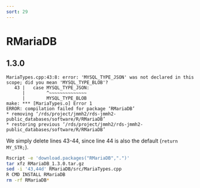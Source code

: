 ```yaml
---
sort: 29
---
```


# RMariaDB

## 1.3.0

```
MariaTypes.cpp:43:8: error: 'MYSQL_TYPE_JSON' was not declared in this scope; did you mean 'MYSQL_TYPE_BLOB'?
   43 |   case MYSQL_TYPE_JSON:
      |        ^~~~~~~~~~~~~~~
      |        MYSQL_TYPE_BLOB
make: *** [MariaTypes.o] Error 1
ERROR: compilation failed for package ‘RMariaDB’
* removing ‘/rds/project/jmmh2/rds-jmmh2-public_databases/software/R/RMariaDB’
* restoring previous ‘/rds/project/jmmh2/rds-jmmh2-public_databases/software/R/RMariaDB’
```

We simply delete lines 43-44, since line 44 is also the default (`return MY_STR;`).

```bash
Rscript -e 'download.packages("RMariaDB",".")'
tar xfz RMariaDB_1.3.0.tar.gz
sed -i '43,44d' RMariaDB/src/MariaTypes.cpp
R CMD INSTALL RMariaDB
rm -rf RMariaDB*
```

